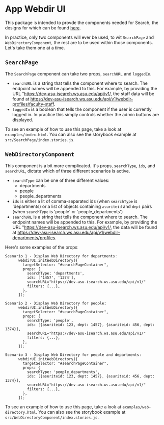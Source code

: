 # App Webdir UI
This package is intended to provde the components needed for Search, the
designs for which can be found [here](https://xd.adobe.com/view/41641639-f009-41e2-802c-6859906edb2c-1437/grid/).

In practice, only two components will ever be used, to wit `SearchPage` and `WebDirectoryComponent`, the rest are to be used within those components.
Let's take them one at a time.

## `SearchPage`
The `SearchPage` component can take two props, `searchURL` and `loggedIn`.
- `searchURL` is a string that tells the component where to search. The endpoint names
will be appended to this. For example, by providing the URL "https://dev-asu-isearch.ws.asu.edu/api/v1/, the staff data will be found at https://dev-asu-isearch.ws.asu.edu/api/v1/webdir-profiles/faculty-staff.
- `loggedIn` is a boolean that tells the component if the user is currently logged in. In
practice this simply controls whether the admin buttons are displayed.

To see an example of how to use this page, take a look at `examples/index.html`.
You can also see the storybook example at `src/SearchPage/index.stories.js`.

## `WebDirectoryComponent`
This component is a bit more complicated. It's props, `searchType`, `ids`, and `searchURL`, dictate which of three different scenarios is active.

- `searchType` can be one of three different values:
  - departments
  - people
  - people_departments
- `ids` is either a lit of comma-separated ids (when `searchType` is 'departments) or
a list of objects containing `asuriteid` and `dept` pairs (when `searchType` is 'people' or 'people_departments')
- `searchURL` is a string that tells the component where to search. The endpoint names
will be appended to this. For example, by providing the URL "https://dev-asu-isearch.ws.asu.edu/api/v1/, the data will be found at https://dev-asu-isearch.ws.asu.edu/api/v1/webdir-departments/profiles.


Here's some examples of the props:

```
Scenario 1 - Display Web Directory for departments:
      webdirUI.initWebDirectory({
        targetSelector: "#searchPageContainer",
        props: {
          searchType: 'departments',
          ids: ['1457', '1374'],
          searchURL="https://dev-asu-isearch.ws.asu.edu/api/v1/"
          filters: {...},
        },
      });
```
```
Scenario 2 - Display Web Directory for people:
      webdirUI.initWebDirectory({
        targetSelector: "#searchPageContainer",
        props: {
          searchType: 'people',
          ids: [{asuriteid: 123, dept: 1457}, {asuriteid: 456, dept: 1374}],
          searchURL="https://dev-asu-isearch.ws.asu.edu/api/v1/"
          filters: {...},
        },
      });
```
```
Scenario 3 - Display Web Directory for people and departments:
      webdirUI.initWebDirectory({
        targetSelector: "#searchPageContainer",
        props: {
          searchType: 'people_departments',
          ids: [{asuriteid: 123, dept: 1457}, {asuriteid: 456, dept: 1374}],
          searchURL="https://dev-asu-isearch.ws.asu.edu/api/v1/"
          filters: {...},
        },
      });
```

To see an example of how to use this page, take a look at `examples/web-directory.html`.
You can also see the storybook example at `src/WebDirectoryComponent/index.stories.js`.
